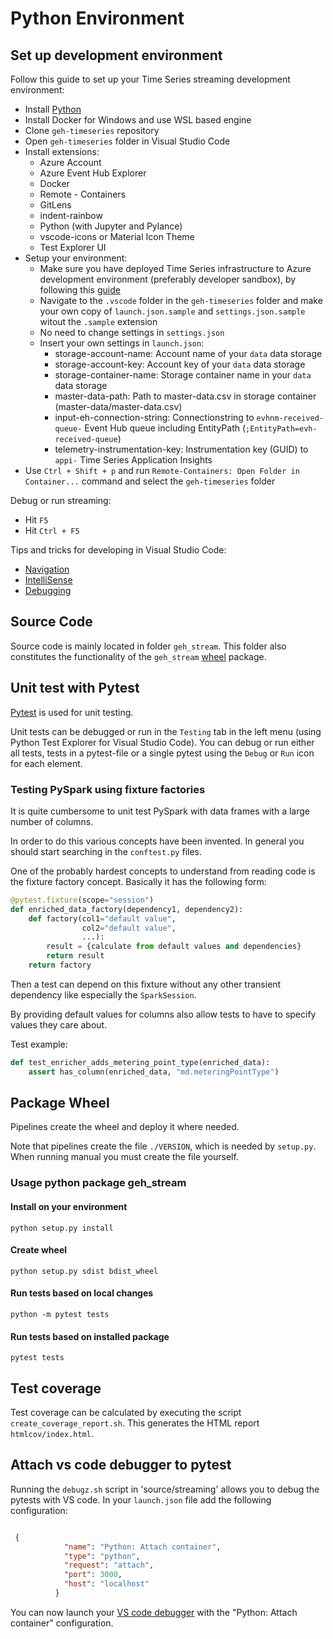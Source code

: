 # Python Environment

## Set up development environment

Follow this guide to set up your Time Series streaming development environment:

 * Install [Python](https://www.python.org/downloads)
 * Install Docker for Windows and use WSL based engine
 * Clone `geh-timeseries` repository
 * Open `geh-timeseries` folder in Visual Studio Code
 * Install extensions:
    * Azure Account
	* Azure Event Hub Explorer
	* Docker
	* Remote - Containers
	* GitLens
	* indent-rainbow
	* Python (with Jupyter and Pylance)
	* vscode-icons or Material Icon Theme
    * Test Explorer UI
 * Setup your environment:
    * Make sure you have deployed Time Series infrastructure to Azure development environment (preferably developer sandbox), by following this [guide](https://github.com/Energinet-DataHub/geh-timeseries/blob/main/build/infrastructure/README.md)
    * Navigate to the `.vscode` folder in the `geh-timeseries` folder and make your own copy of `launch.json.sample` and `settings.json.sample` witout the `.sample` extension
    * No need to change settings in `settings.json`
    * Insert your own settings in `launch.json`:
        * storage-account-name: Account name of your `data` data storage
        * storage-account-key: Account key of your `data` data storage
        * storage-container-name: Storage container name in your `data` data storage
        * master-data-path: Path to master-data.csv in storage container (master-data/master-data.csv)
        * input-eh-connection-string: Connectionstring to `evhnm-received-queue-` Event Hub queue including EntityPath (`;EntityPath=evh-received-queue`)
        * telemetry-instrumentation-key: Instrumentation key (GUID) to `appi-` Time Series Application Insights    
* Use `Ctrl + Shift + p` and run `Remote-Containers: Open Folder in Container...` command and select the `geh-timeseries` folder

Debug or run streaming:
 * Hit `F5`
 * Hit `Ctrl + F5`

Tips and tricks for developing in Visual Studio Code:
 * [Navigation](https://code.visualstudio.com/docs/editor/editingevolved)
 * [IntelliSense](https://code.visualstudio.com/docs/editor/intellisense)
 * [Debugging](https://code.visualstudio.com/docs/editor/debugging)

## Source Code

Source code is mainly located in folder `geh_stream`. This folder also constitutes the functionality of the `geh_stream` [wheel](https://pythonwheels.com/) package.

## Unit test with Pytest

[Pytest](https://pytest.org/) is used for unit testing.

Unit tests can be debugged or run in the `Testing` tab in the left menu (using Python Test Explorer for Visual Studio Code).
You can debug or run either all tests, tests in a pytest-file or a single pytest using the `Debug` or `Run` icon for each element.

### Testing PySpark using fixture factories

It is quite cumbersome to unit test PySpark with data frames with a large number of columns.

In order to do this various concepts have been invented. In general you should start searching in the `conftest.py` files.

One of the probably hardest concepts to understand from reading code is the fixture factory concept. Basically it has the following form:

```python
@pytest.fixture(scope="session")
def enriched_data_factory(dependency1, dependency2):
    def factory(col1="default value",
                col2="default value",
                ...):
        result = {calculate from default values and dependencies}
        return result
    return factory
```

Then a test can depend on this fixture without any other transient dependency like especially the `SparkSession`.

By providing default values for columns also allow tests to have to specify values they care about.

Test example:

```python
def test_enricher_adds_metering_point_type(enriched_data):
    assert has_column(enriched_data, "md.meteringPointType")
```

## Package Wheel

Pipelines create the wheel and deploy it where needed.

Note that pipelines create the file `./VERSION`, which is needed by `setup.py`.
When running manual you must create the file yourself.

### Usage python package geh_stream

#### Install on your environment

`python setup.py install`

#### Create wheel

`python setup.py sdist bdist_wheel`

#### Run tests based on local changes

`python -m pytest tests`

#### Run tests based on installed package

`pytest tests`

## Test coverage

Test coverage can be calculated by executing the script `create_coverage_report.sh`. This generates the HTML report `htmlcov/index.html`.

## Attach vs code debugger to pytest

Running the `debugz.sh` script in 'source/streaming' allows you to debug the pytests with VS code.
In your `launch.json` file add the following configuration:

```json

 {
            "name": "Python: Attach container",
            "type": "python",
            "request": "attach",
            "port": 3000,
            "host": "localhost"
          }

```

You can now launch your [VS code debugger](https://code.visualstudio.com/docs/editor/debugging#_launch-configurations) with the "Python: Attach container" configuration.
